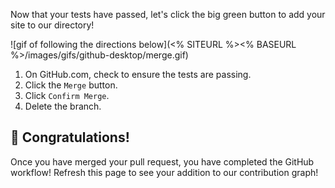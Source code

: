 [//]: # "This is used in both the CLI and Desktop course"

Now that your tests have passed, let's click the big green button to add your site to our directory!

![gif of following the directions below](<% SITEURL %><% BASEURL %>/images/gifs/github-desktop/merge.gif)

1. On GitHub.com, check to ensure the tests are passing.
1. Click the `Merge` button.
1. Click `Confirm Merge`.
1. Delete the branch.

## :tada: Congratulations!

Once you have merged your pull request, you have completed the GitHub workflow! Refresh this page to see your addition to our contribution graph!

<div class="contribution_graph">
<div id="github_chart_1" class="github_chart_1"></div>
</div>
